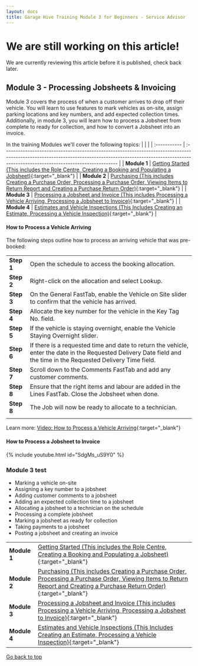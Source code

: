 ```yaml
---
layout: docs
title: Garage Hive Training Module 3 for Beginners - Service Advisor
--- 
```


<a name="top"></a>

# We are still working on this article!
We are currently reviewing this article before it is published, check back later.

## Module 3 - Processing Jobsheets & Invoicing

Module 3 covers the process of when a customer arrives to drop off their vehicle. You will learn to use features to mark vehicles as on-site, assign parking locations and key numbers, and add expected collection times. Additionally, in module 3, you will learn how to process a Jobsheet from complete to ready for collection, and how to convert a Jobsheet into an invoice.  

In the training Modules we'll cover the following topics:
|              |                                                                                                                                                                                                               |
| :----------- | :------------------------------------------------------------------------------------------------------------------------------------------------------------------------------------------------------------ |
| **Module 1** | [Getting Started (This includes the Role Centre, Creating a Booking and Populating a Jobsheet)](garagehive-training.html){:target="_blank"}                                                                   |
| **Module 2** | [Purchasing (This includes Creating a Purchase Order, Processing a Purchase Order, Viewing Items to Return Report and Creating a Purchase Return Order)](garagehive-training-module-2.html){:target="_blank"} |
| **Module 3** | [Processing a Jobsheet and Invoice (This includes Processing a Vehicle Arriving, Processing a Jobsheet to Invoice)](garagehive-training-module-3.html){:target="_blank"}                                      |
| **Module 4** | [Estimates and Vehicle Inspections (This Includes Creating an Estimate, Processing a Vehicle Inspection)](garagehive-training-module-4.html){:target="_blank"}                                                |
    
   
#### How to Process a Vehicle Arriving
The following steps outline how to process an arriving vehicle that was pre-booked:

   |            |                                                                                                                                                                     |
   | :--------- | :------------------------------------------------------------------------------------------------------------------------------------------------------------------ |
   | **Step 1** | Open the schedule to access the booking allocation.                                                                                                                 |
   | **Step 2** | Right-click on the allocation and select Lookup.                                                                                                                    |
   | **Step 3** | On the General FastTab, enable the Vehicle on Site slider to confirm that the vehicle has arrived.                                                                  |
   | **Step 4** | Allocate the key number for the vehicle in the Key Tag No. field.                                                                                                   |
   | **Step 5** | If the vehicle is staying overnight, enable the Vehicle Staying Overnight slider.                                                                                   |
   | **Step 6** | If there is a requested time and date to return the vehicle, enter the date in the Requested Delivery Date field and the time in the Requested Delivery Time field. |
   | **Step 7** | Scroll down to the Comments FastTab and add any customer comments.                                                                                                  |
   | **Step 8** | Ensure that the right items and labour are added in the Lines FastTab. Close the Jobsheet when done.                                                                |
   | **Step 8** | The Job will now be ready to allocate to a technician.                                                                                                              |
   |            |                                                                                                                                                                     |

Learn more: [Video: How to Process a Vehicle Arriving](https://www.youtube.com/watch?v=pBSymFc-9m8){:target="_blank"}

#### How to Process a Jobsheet to Invoice

{% include youtube.html id="SdgMs_uS9Y0" %}

### Module 3 test

* Marking a vehicle on-site
* Assigning a key number to a jobsheet
* Adding customer comments to a jobsheet
* Adding an expected collection time to a jobsheet
* Allocating a jobsheet to a technician on the schedule
* Processing a complete jobsheet
* Marking a jobsheet as ready for collection
* Taking payments to a jobsheet
* Posting a jobsheet and creating an invoice

|              |                                                                                                                                                                                                               |
| :----------- | :------------------------------------------------------------------------------------------------------------------------------------------------------------------------------------------------------------ |
| **Module 1** | [Getting Started (This includes the Role Centre, Creating a Booking and Populating a Jobsheet)](garagehive-training.html){:target="_blank"}                                                                   |
| **Module 2** | [Purchasing (This includes Creating a Purchase Order, Processing a Purchase Order, Viewing Items to Return Report and Creating a Purchase Return Order)](garagehive-training-module-2.html){:target="_blank"} |
| **Module 3** | [Processing a Jobsheet and Invoice (This includes Processing a Vehicle Arriving, Processing a Jobsheet to Invoice)](garagehive-training-module-3.html){:target="_blank"}                                      |
| **Module 4** | [Estimates and Vehicle Inspections (This Includes Creating an Estimate, Processing a Vehicle Inspection)](garagehive-training-module-4.html){:target="_blank"}                                                |


[Go back to top](#top)
